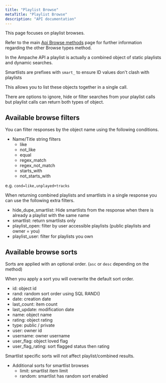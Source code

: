 ```yaml
---
title: "Playlist Browse"
metaTitle: "Playlist Browse"
description: "API documentation"
---
```


This page focuses on playlist browses.

Refer to the main [Api Browse methods](https://ampache.org/api/api-browse) page for further information regarding the other Browse types method.

In the Ampache API a playlist is actually a combined object of static playlists and dynamic searches.

Smartlists are prefixes with `smart_` to ensure ID values don't clash with playlists

This allows you to list these objects together in a single call.

There are options to ignore, hide or filter searches from your playlist calls but playlist calls can return both types of object.

## Available browse filters

You can filter responses by the object name using the following conditions.

* Name/Title string filters
  * like
  * not_like
  * equal
  * regex_match
  * regex_not_match
  * starts_with
  * not_starts_with

e.g. `cond=like,unplayed+tracks`

When returning combined playlists and smartlists in a single response you can use the following extra filters.

* hide_dupe_smartlist: Hide smartlists from the response when there is already a playlist with the same name
* smartlist: return smartlists only
* playlist_open: filter by user accessible playlists (public playlists and owner = you)
* playlist_user: filter for playlists you own

## Available browse sorts

Sorts are applied with an optional order. (`asc` or `desc` depending on the method)

When you apply a sort you will overwrite the default sort order.

* id: object id
* rand: random sort order using SQL RAND()
* date: creation date
* last_count: item count
* last_update: modification date
* name: object name
* rating: object rating
* type: public / private
* user: owner id
* username: owner username
* user_flag: object loved flag
* user_flag_rating: sort flagged status then rating

Smartlist specific sorts will not affect playlist/combined results.

* Additional sorts for smartlist browses
  * limit: smartlist item limit
  * random: smartlist has random sort enabled
